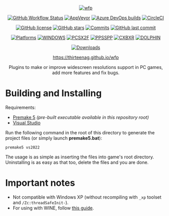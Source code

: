 <div align="center">

[![wfp](https://thirteenag.github.io/img/logo-stroke.svg)](https://thirteenag.github.io/wfp)

[![GitHub Workflow Status](https://img.shields.io/github/actions/workflow/status/ThirteenAG/WidescreenFixesPack/main.yml?branch=master&label=GitHub%20Actions%20Build&logo=GitHub)](https://github.com/ThirteenAG/WidescreenFixesPack/actions/workflows/main.yml)
[![AppVeyor](https://img.shields.io/appveyor/build/ThirteenAG/WidescreenFixesPack?label=AppVeyor%20Build&logo=Appveyor&logoColor=white)](https://ci.appveyor.com/project/ThirteenAG/widescreenfixespack)
[![Azure DevOps builds](https://img.shields.io/azure-devops/build/ThirteenAG/f555b128-da05-4bad-a972-90d529123a2e/3?label=Azure%20Pipelines%20Build&logo=Azure%20Pipelines)](https://dev.azure.com/thirteenag/WidescreenFixesPack/_build/latest?definitionId=3&branchName=master)
[![CircleCI](https://img.shields.io/circleci/build/github/ThirteenAG/WidescreenFixesPack?label=CircleCI%20Build&logo=circleci)](https://circleci.com/gh/ThirteenAG/WidescreenFixesPack/tree/master)

[![GitHub license](https://img.shields.io/github/license/ThirteenAG/WidescreenFixesPack?color=blue)](https://github.com/ThirteenAG/WidescreenFixesPack/blob/master/license)
[![GitHub stars](https://img.shields.io/github/stars/ThirteenAG/WidescreenFixesPack)](https://github.com/ThirteenAG/WidescreenFixesPack/stargazers)
[![Commits](https://img.shields.io/github/commit-activity/m/ThirteenAG/WidescreenFixesPack?label=commits)](https://github.com/ThirteenAG/WidescreenFixesPack/commits)
[![GitHub last commit](https://img.shields.io/github/last-commit/ThirteenAG/WidescreenFixesPack?color=blue)](https://github.com/ThirteenAG/WidescreenFixesPack/commits)

[![Platforms](https://img.shields.io/badge/platforms:-grey)](https://github.com/ThirteenAG/WidescreenFixesPack/releases)
[![WINDOWS](https://img.shields.io/badge/WINDOWS-0078D4)](https://github.com/ThirteenAG/WidescreenFixesPack/releases?q=NOT+CXBXR+NOT+PCSX2F+NOT+PPSSPP&expanded=true)
[![PCSX2F](https://img.shields.io/badge/PCSX2F-0271A6)](https://github.com/ThirteenAG/WidescreenFixesPack/releases?q=PCSX2F&expanded=true)
[![PPSSPP](https://img.shields.io/badge/PPSSPP-33b5e5)](https://github.com/ThirteenAG/WidescreenFixesPack/releases?q=PPSSPP&expanded=true)
[![CXBXR](https://img.shields.io/badge/CXBXR-96CE49)](https://github.com/ThirteenAG/WidescreenFixesPack/releases?q=CXBXR&expanded=true)
[![DOLPHIN](https://img.shields.io/badge/DOLPHIN-30b5ff)](https://github.com/ThirteenAG/WidescreenFixesPack/releases?q=DOLPHIN&expanded=true)

[![Downloads](https://img.shields.io/github/downloads/ThirteenAG/WidescreenFixesPack/total?color=red)](https://github.com/ThirteenAG/WidescreenFixesPack/releases/)

https://thirteenag.github.io/wfp

Plugins to make or improve widescreen resolutions support in PC games, add more features and fix bugs.

</div>

# Building and Installing

Requirements:

- [Premake 5](https://premake.github.io/) _(pre-built executable available in this repository root)_
- [Visual Studio](http://www.visualstudio.com/downloads)

Run the following command in the root of this directory to generate the project files (or simply launch **premake5.bat**):

    premake5 vs2022

The usage is as simple as inserting the files into game's root directory. Uninstalling is as easy as that too, delete the files and you are done.

# Important notes

- Not compatible with Windows XP (without recompiling with `_xp` toolset and `/Zc:threadSafeInit-`).
- For using with WINE, follow [this guide](https://cookieplmonster.github.io/setup-instructions/#proton-wine).
